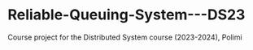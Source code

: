 # Reliable-Queuing-System---DS23
Course project for the Distributed System course (2023-2024), Polimi
